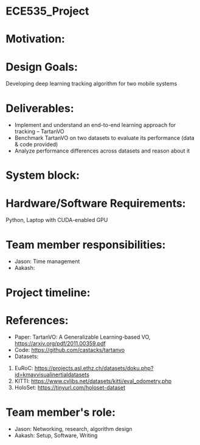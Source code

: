 # ECE535_Project

# Motivation:

# Design Goals:
Developing deep learning tracking algorithm for two mobile systems

# Deliverables:
- Implement and understand an end-to-end learning approach for tracking – TartanVO
- Benchmark TartanVO on two datasets to evaluate its performance (data & code provided)
- Analyze performance differences across datasets and reason about it

# System block:

# Hardware/Software Requirements:
Python, Laptop with CUDA-enabled GPU

# Team member responsibilities:
- Jason: Time management
- Aakash:
# Project timeline:

# References:
- Paper: TartanVO: A Generalizable Learning-based VO, https://arxiv.org/pdf/2011.00359.pdf
- Code: https://github.com/castacks/tartanvo
- Datasets:
1. EuRoC: https://projects.asl.ethz.ch/datasets/doku.php?id=kmavvisualinertialdatasets
2. KITTI: https://www.cvlibs.net/datasets/kitti/eval_odometry.php
3. HoloSet: https://tinyurl.com/holoset-dataset

# Team member's role:
- Jason: Networking, research, algorithm design
- Aakash: Setup, Software, Writing

